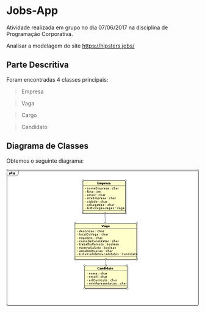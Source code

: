 # Jobs-App

Atividade realizada em grupo no dia 07/06/2017 na disciplina de Programação Corporativa.

Analisar a modelagem  do site https://hipsters.jobs/

## Parte Descritiva
 
Foram encontradas 4 classes principais:
> Empresa

> Vaga

> Cargo

> Candidato

## Diagrama de Classes

Obtemos o seguinte diagrama:

![Color](Selection_001.png)

